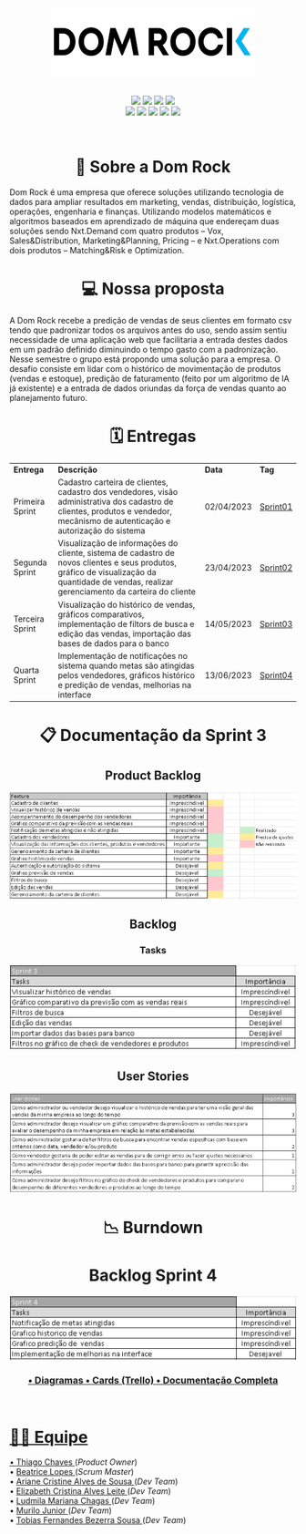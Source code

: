<h1 align="center"></h1>
<div text align="center">
  <img src="doc/Assets/logo02.png"  width="360" height="120" />
</div><br>

<!--badges-->
<p align="center">
    <img src="https://img.shields.io/badge/figma-%23F24E1E.svg?style=for-the-badge&logo=figma&logoColor=white"/>
    <img src="https://img.shields.io/badge/Eclipse-FE7A16.svg?style=for-the-badge&logo=Eclipse&logoColor=white"/>
    <img src="https://img.shields.io/badge/java-%23ED8B00.svg?style=for-the-badge&logo=java&logoColor=white"/>
    <img src="https://img.shields.io/badge/Spring-%2AA7.svg?style=for-the-badge&logo=Spring&logoColor=white"/><br>
    <img src="https://img.shields.io/badge/Postgresql-%2300f.svg?style=for-the-badge&logo=postgresql&logoColor=white"/>
    <img src="https://img.shields.io/badge/Trello-%23026AA7.svg?style=for-the-badge&logo=Trello&logoColor=white"/>
    <img src="https://img.shields.io/badge/HTML5-E34F26?style=for-the-badge&logo=html5&logoColor=white"/>
    <img src="https://img.shields.io/badge/CSS3-1572B6?style=for-the-badge&logo=css3&logoColor=white"/>
    <img src="https://img.shields.io/badge/JavaScript-323330?style=for-the-badge&logo=javascript&logoColor=F7DF1E"/> 

</p>
<!-- -->
<br>
<h1 align="center">📂 Sobre a Dom Rock </h1>

Dom Rock é uma empresa que oferece soluções utilizando tecnologia de dados para ampliar resultados em marketing, vendas, distribuição, logística, operações, engenharia e finanças.
Utilizando modelos matemáticos e algoritmos baseados em aprendizado de máquina que endereçam duas soluções sendo Nxt.Demand com quatro produtos – Vox, Sales&Distribution, Marketing&Planning, Pricing – e Nxt.Operations com dois produtos – Matching&Risk e Optimization.

<h1 align="center">💻 Nossa proposta </h1>

A Dom Rock recebe a predição de vendas de seus clientes em formato csv tendo que padronizar todos os arquivos antes do uso, sendo assim sentiu necessidade de uma aplicação web que facilitaria a entrada destes dados em um padrão definido diminuindo o tempo gasto com a padronização. <br>
Nesse semestre o grupo está propondo uma solução para a empresa. O desafio consiste em lidar com o histórico de movimentação de produtos (vendas e estoque), predição de faturamento (feito por um algoritmo de IA já existente) e a entrada de dados oriundas da força de vendas quanto ao planejamento futuro.

<h1 align="center">🗓️ Entregas </h1>

<div>
  <table align="center">
    <tr>
    <td><b>Entrega</b></td>
    <td><b>Descrição</b></td>
    <td><b>Data</b></td>
    <td><b>Tag</b></td>
  </tr>

  <tr>
   <td>Primeira Sprint</td>
   <td>Cadastro carteira de clientes, cadastro dos vendedores, visão administrativa dos cadastro de clientes, produtos e vendedor, mecânismo de autenticação e autorização do sistema</td>
   <td>02/04/2023</td>
   <td><a href="https://github.com/Thunder53/Dom-Rock/releases/tag/Sprint01">Sprint01</a></td>
  </tr>

  <tr>
   <td>Segunda Sprint</td>
   <td>Visualização de informações do cliente, sistema de cadastro de novos clientes e seus produtos, gráfico de visualização da quantidade de vendas, realizar gerenciamento da carteira do cliente</td>
   <td>23/04/2023</td>
   <td><a href="https://github.com/Thunder53/Dom-Rock/releases/tag/Sprint02">Sprint02</a></td>
  </tr>

  <tr>
   <td>Terceira Sprint</td>
   <td>Visualização do histórico de vendas, gráficos comparativos, implementação de filtors de busca e edição das vendas, importação das bases de dados para o banco </td>
   <td>14/05/2023</td>
   <td><a href="">Sprint03</a></td>
  </tr>
 
   <tr>
   <td>Quarta Sprint</td>
   <td>Implementação de notificações no sistema quando metas são atingidas pelos vendedores, gráficos histórico e predição de vendas, melhorias na interface</td>
   <td>13/06/2023</td>
   <td><a href="">Sprint04</a></td>
  </tr>
  </table>
</div>

<div>

<h1 align="center">📋 Documentação da Sprint 3</h1></details>
  <h2 align="center">Product Backlog</h2>
    <p align="center"><img src="doc/Backlog/product-backlog.png"></p>

  <h2 align="center">Backlog</h2>
  <h3 align="center">Tasks</h3>
    <p align="center"><img src="doc/Backlog/sprint3-backlog.png"></p>
  <h2 align="center">User Stories</h2>
    <p align="center"><img src="doc/Backlog/user-stories-3.png"></p>


  <h1 align="center">📉 Burndown</h1>

  
  <h1 align="center"> Backlog Sprint 4</h1>
        <p align="center"><img src="doc/Backlog/sprint4-backlog.png"></p>
  
  <h3 align="center">
    <a href="doc/Diagramas">• Diagramas 
    <a href="https://trello.com/b/JinZ6ETv/thunder">• Cards (Trello)
    <a href="doc/README.md">• Documentação Completa
  </h3>



<br>

<div text align= "left">
    <h1 align="left">👩‍💻 Equipe</h1>
        • <a href="https://www.linkedin.com/in/thiago-lopes-chaves-5ba22b209">Thiago Chaves </a>(<i>Product Owner</i>)<br>
        • <a href="https://www.linkedin.com/in/bewtrice/">Beatrice Lopes </a>(<i>Scrum Master</i>)<br>
        • <a href="https://www.linkedin.com/in/ariane-sousa77">Ariane Cristine Alves de Sousa </a>(<i>Dev Team</i>)<br>
        • <a href="https://www.linkedin.com/in/elizabeth-cristina-alves-leite-176a9416a">Elizabeth Cristina Alves Leite </a>(<i>Dev Team</i>)<br>
        • <a href="https://www.linkedin.com/in/ludmila-mariana-chagas-273548187/">Ludmila Mariana Chagas </a>(<i>Dev Team</i>)<br>
        • <a href="https://www.linkedin.com/in/murilo-jos%C3%A9-de-brito-junior-32403b157">Murilo Junior </a>(<i>Dev Team</i>)<br>
        • <a href="https://www.linkedin.com/in/tobias-sousa-23bba822a">Tobias Fernandes Bezerra Sousa </a>(<i>Dev Team</i>)<br>
</div>





